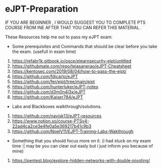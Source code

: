 # eJPT-Preparation
IF YOU ARE BEGINNER , I WOULD SUGGEST YOU TO COMPLETE PTS COURSE FROM INE AFTER THAT YOU CAN REFER THIS MATERIAL.

These Resources help me out to pass my eJPT exam:

- Some prerequisites and Commands that should be clear before you take the exam. (usefull in exam time)
1. https://refabr1k.gitbook.io/oscp/elearnsecurity-ejpt/untitled
2. https://githubmate.com/repo/tejasanerao/eJPT-Cheatsheet
3. https://kentosec.com/2019/08/04/how-to-pass-the-ejpt/
4. https://github.com/fdicarlo/eJPT
6. https://github.com/fer/ejpt/tree/main/ejpt
7. https://github.com/hunterluker/eJPT-notes
8. https://github.com/d3m0n4l3x/eJPT
9. https://github.com/Kaiser784/eJPT


- Labs and Blackboxes walkthrough/solutions.
1. https://github.com/navisk13/eJPT-resources
2. https://www.notion.so/course-PTSv4-22ad4ca2ce3e4fe0a5e369217b41c9b3
3. https://github.com/NoelV11/EJPT-Training-Labs-Wakthrough

- Something that you should focus more on it. (i had stuck on my exam time :| may be you can clear out easly but i just inform you because of mine)
1. https://pentest.blog/explore-hidden-networks-with-double-pivoting/
